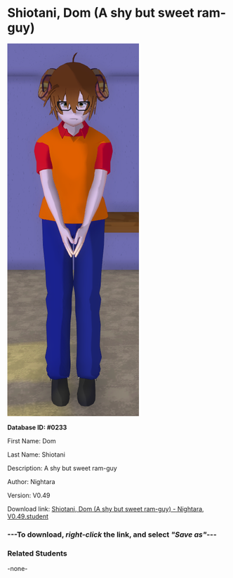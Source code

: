 # Shiotani, Dom (A shy but sweet ram-guy)

<img src="../../Files/Images/Shiotani, Dom (A shy but sweet ram-guy).png" title="Shiotani, Dom (A shy but sweet ram-guy) - Nightara, V0.49">

**Database ID: #0233**

First Name: Dom

Last Name: Shiotani

Description: A shy but sweet ram-guy

Author: Nightara

Version: V0.49

Download link: <a href="https://raw.githubusercontent.com/Arbiter1223/Daigaku-Gurashi-Custom-Students/master/Files/Student%20Files/Shiotani%2C%20Dom%20(A%20shy%20but%20sweet%20ram-guy)%20-%20Nightara%2C%20V0.49.student">Shiotani, Dom (A shy but sweet ram-guy) - Nightara, V0.49.student</a>

### ---**To download, _right-click_ the link, and select _"Save as"_**---

### Related Students

-none-
